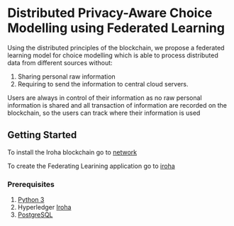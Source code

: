 # Distributed Privacy-Aware Choice Modelling using Federated Learning

Using the distributed principles of the blockchain, we propose a federated learning model for choice modelling which is able to process distributed data from different sources without: 
1. Sharing personal raw information 
2. Requiring to send the information to central cloud servers. 

Users are always in control of their information as no raw personal information is shared and all transaction of information are recorded on the blockchain, so the users can track where their information is used

## Getting Started

To install the Iroha blockchain go to [network](network/)

To create the Federating Learining application go to [iroha](iroha/)

### Prerequisites
1. [Python 3](https://www.python.org/download/releases/3.0/)
2. Hyperledger [Iroha](https://github.com/hyperledger/iroha)
3. [PostgreSQL](https://www.postgresql.org/)
